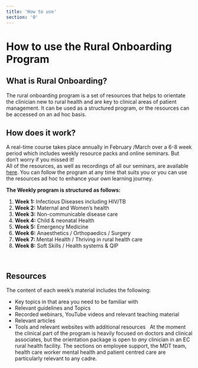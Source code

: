 ```yaml
---
title: 'How to use'
section: '0'
---
```

# How to use the Rural Onboarding Program
## What is Rural Onboarding?
The rural onboarding program is a set of resources that helps to orientate the clinician new to rural health and are key to clinical areas of patient management. It can be used as a structured program, or the resources can be accessed on an ad hoc basis. 

## How does it work?
A real-time course takes place annually in February /March over a 6-8 week period which includes weekly resource packs and online seminars.  But don’t worry if you missed it!  
All of the resources, as well as recordings of all our seminars, are available [here](/portal). You can follow the program at any time that suits you or you can  use the resources ad hoc to enhance your own learning journey. 

**The Weekly program is structured as follows:**
1. **Week 1:** Infectious Diseases including HIV/TB
2. **Week 2:** Maternal and Women’s health
3. **Week 3:** Non-communicable disease care
4. **Week 4:** Child & neonatal Health
5. **Week 5:** Emergency Medicine
6. **Week 6:** Anaesthetics / Orthopaedics / Surgery
7. **Week 7:** Mental Health / Thriving in rural health care
8. **Week 8:** Soft Skills / Health systems & QIP 

 
## Resources
The content of each week’s material includes the following:
* Key topics in that area you need to be familiar with
* Relevant guidelines and Topics
* Recorded webinars, YouTube videos and relevant teaching material
* Relevant articles 
* Tools and relevant websites with additional resources
 
At the moment the clinical part of the program is heavily focused on doctors and clinical associates, but the orientation package is open to *any* clinician in an EC rural health facility. The sections on employee support, the MDT team, health care worker mental health and patient centred care are particularly relevant to any cadre.
